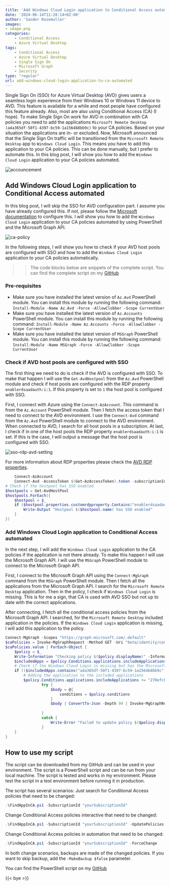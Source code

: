 ```yaml
---
title: 'Add Windows Cloud Login application to Conditional Access automated'
date: '2024-06-14T11:28:14+02:00'
author: 'Sander Rozemuller'
images:
- image.png
categories:
    - Conditional Access
    - Azure Virtual Desktop
tags:
    - Conditional Access
    - Azure Virtual Desktop
    - Single Sign On
    - Microsoft Graph
    - Security
type: "regular"
url: add-windows-cloud-login-application-to-ca-automated
---
```

Single Sign On (SSO) for Azure Virtual Desktop (AVD) gives users a seamless login experience from their Windows 10 or Windows 11 device to AVD. This feature is available for a while and most people have configured this feature already. Also, most are also using Conditional Access (CA) (I hope). To make Single Sign On work for AVD in combination with CA policies you need to add the applications `Microsoft Remote Desktop (a4a365df-50f1-4397-bc59-1a1564b8bb9c)` to your CA policies. Based on your situation the applications are in- or excluded. 
Now, Microsoft announced that the Single Sign On traffic will be transitioned from the `Microsoft Remote Desktop` app to `Windows Cloud Login`. This means you have to add this application to your CA policies. This can be done manually, but I prefer to automate this. In this blog post, I will show you how to add the `Windows Cloud Login` application to your CA policies automated.

![accouncement](./accouncement.png)

## Add Windows Cloud Login application to Conditional Access automated
In this blog post, I will skip the SSO for AVD configuration part. I assume you have already configured this. If not, please follow the [Microsoft documentation](https://learn.microsoft.com/en-us/azure/virtual-desktop/configure-single-sign-on#enable-microsoft-entra-authentication-for-rdp) to configure this. 
I will show you how to add the `Windows Cloud Login` application to your CA policies automated by using PowerShell and the Microsoft Graph API.

![ca-policy](./ca-policy.jpeg)

In the following steps, I will show you how to check if your AVD host pools are configured with SSO and how to add the `Windows Cloud Login` application to your CA policies automatically.
>> The code blocks below are snippets of the complete script. You can find the complete script on my [GitHub]()

### Pre-requisites
- Make sure you have installed the latest version of `Az.Avd` PowerShell module. You can install this module by running the following command: `Install-Module -Name Az.Avd -Force -AllowClobber -Scope CurrentUser`
- Make sure you have installed the latest version of `Az.Accounts` PowerShell module. You can install this module by running the following command: `Install-Module -Name Az.Accounts -Force -AllowClobber -Scope CurrentUser`
- Make sure you have installed the latest version of `MSGraph` PowerShell module. You can install this module by running the following command: `Install-Module -Name MSGraph -Force -AllowClobber -Scope CurrentUser`

### Check if AVD host pools are configured with SSO
The first thing we need to do is check if the AVD is configured with SSO. To make that happen I will use the `Get-AvdHostpool` from the `Az.Avd` PowerShell module and check if host pools are configured with the RDP property `enablerdsaadauth:i:1`. If this property is set to `1` the host pool is configured with SSO. 

First, I connect with Azure using the `Connect-AzAccount`. This command is from the `Az.Account` PowerShell module. Then I fetch the access token that I need to connect to the AVD environment. I use the `Connect-Avd` command from the `Az.Avd` PowerShell module to connect to the AVD environment.  When connected to AVD, I search for all host pools in a subscription. At last, I check if in one of the host pools the RDP property `enablerdsaadauth:i:1` is set. If this is the case, I will output a message that the host pool is configured with SSO.

![sso-rdp-avd-setting](./sso-rdp-avd-setting.jpeg)

For more information about RDP properties please check the [AVD RDP properties](https://learn.microsoft.com/en-us/azure/virtual-desktop/rdp-properties#connection-information).


```powershell
    Connect-AzAccount
    Connect-Avd -AccessToken $(Get-AzAccessToken).token -subscriptionId $SubscriptionId
# Check if the hostpool has SSO enabled
$hostpools = Get-AvdHostPool
$hostpools.ForEach({
    $hostpool = $_
    if ($hostpool.properties.customrdpproperty.Contains("enablerdsaadauth:i:1")){
        Write-Output "Hostpool $($hostpool.name) has SSO enabled"
    }
})
```

### Add Windows Cloud Login application to Conditional Access automated
In the next step, I will add the `Windows Cloud Login` application to the CA policies if the application is not there already. To make this happen I will use the Microsoft Graph API. I will use the `MSGraph` PowerShell module to connect to the Microsoft Graph API.

First, I connect to the Microsoft Graph API using the `Connect-MgGraph` command from the `MSGraph` PowerShell module. Then I fetch all the applications from the Microsoft Graph API. I search for the  `Microsoft Remote Desktop` application. Then in the policy, I check if  `Windows Cloud Login` is missing. This is for me a sign, that CA is used with AVD SSO but not up to date with the correct applications. 

After connecting, I fetch all the conditional access policies from the Microsoft Graph API. I searched, for the `Microsoft Remote Desktop` included application in the policies. If the `Windows Cloud Login` application is missing, I will add this application to the policy.

```powershell
Connect-MgGraph -Scopes "https://graph.microsoft.com/.default"
$caPolicies = Invoke-MgGraphRequest -Method GET -Uri "beta/identity/conditionalAccess/policies/" -OutputType Json | ConvertFrom-Json
$caPolicies.value | ForEach-Object {
    $policy = $_
    Write-Information "Checking policy $($policy.displayName)" -InformationAction Continue
    $includedApps = $policy.Conditions.applications.includeApplications
    # Check if the Windows Cloud Login is missing but has the Microsoft Remote Desktop application
    if (($includedApps.contains("a4a365df-50f1-4397-bc59-1a1564b8bb9c")) -and (!$includedApps.contains("270efc09-cd0d-444b-a71f-39af4910ec45"))) {
        # Adding the application to the included applications
        $policy.Conditions.applications.includeApplications += "270efc09-cd0d-444b-a71f-39af4910ec45"
                try {
                    $body = @{
                        conditions = $policy.conditions
                    }
                    $body | ConvertTo-Json -Depth 99 | Invoke-MgGraphRequest -Method PATCH -Uri "beta/identity/conditionalAccess/policies/$($policy.id)" -OutputType Json
                
                }
                catch {
                    Write-Error "Failed to update policy $($policy.displayName)"
                }
    }
}
```
## How to use my script
The script can be downloaded from my GitHub and can be used in your environment. The script is a PowerShell script and can be run from your local machine. The script is tested and works in my environment. Please test the script in a test environment before running it in production.

The script has several scenarios:
Just search for Conditional Access policies that need to be changed:
```powershell
.\FindAppInCA.ps1 -SubscriptionId "yourSubscriptionId"
```

Change Conditional Access policies interactive that need to be changed:
```powershell
.\FindAppInCA.ps1 -SubscriptionId "yourSubscriptionId" -UpdatePolicies
```

Change Conditional Access policies in automation that need to be changed:
```powershell
.\FindAppInCA.ps1 -SubscriptionId "yourSubscriptionId" -ForceChange
```

In both change scenarios, backups are made of the changed policies. If you want to skip backup, add the `-MakeBackup $false` parameter.

You can find the PowerShell script on my [GitHub](https://github.com/srozemuller/Identity/blob/main/ConditionalAccess/AvdSingleSignOn/FindAppInCA.ps1)

{{< bye >}}